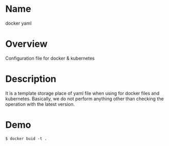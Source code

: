 # Name
docker yaml

# Overview
Configuration file for docker & kubernetes 

# Description

It is a template storage place of yaml file when using for docker files and kubernetes.
Basically, we do not perform anything other than checking the operation with the latest version.

# Demo

```
$ docker buid -t .
```

